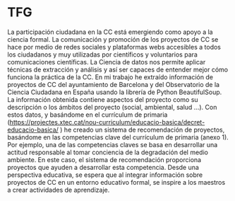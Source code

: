# TFG

La participación ciudadana en la CC está emergiendo como apoyo a la ciencia
formal. La comunicación y promoción de los proyectos de CC se hace por medio de
redes sociales y plataformas webs accesibles a todos los ciudadanos y muy
utilizadas por científicos y voluntarios para comunicaciones científicas. La Ciencia
de datos nos permite aplicar técnicas de extracción y análisis y así ser capaces de
entender mejor cómo funciona la práctica de la CC.
En mi trabajo he extraído información de proyectos de CC del ayuntamiento de
Barcelona y del Observatorio de la Ciencia Ciudadana en España usando la librería
de Python BeautifulSoup. La información obtenida contiene aspectos del proyecto
como su descripción o los ámbitos del proyecto (social, ambiental, salud …).
Con estos datos, y basándome en el currículum de primaria
(https://projectes.xtec.cat/nou-curriculum/educacio-basica/decret-educacio-basica/
) he creado un sistema de recomendación de proyectos, basándome en las
competencias clave del currículum de primaria (anexo 1). Por ejemplo, una de las
competencias claves se basa en desarrollar una actitud responsable al tomar
conciencia de la degradación del medio ambiente. En este caso, el sistema de
recomendación proporciona proyectos que ayuden a desarrollar esta competencia.
Desde una perspectiva educativa, se espera que al integrar información sobre
proyectos de CC en un entorno educativo formal, se inspire a los maestros a crear
actividades de aprendizaje.
